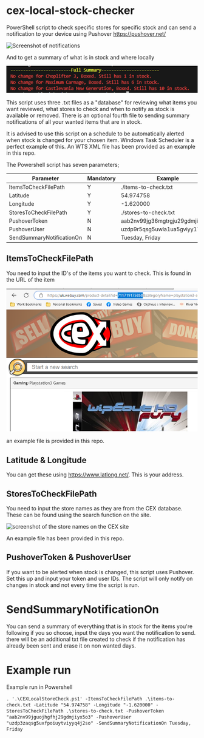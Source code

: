 # cex-local-stock-checker
PowerShell script to check specific stores for specific stock and can send a notification to your device using Pushover
https://pushover.net/

![Screenshot of notifications](image-4.PNG)

And to get a summary of what is in stock and where locally

![summary of what is currently in stock](image-2.png)

This script uses three .txt files as a "database" for reviewing what items you want reviewed, what stores to check and when to notify as stock is available or removed. There is an optional fourth file to sending summary notifications of all your wanted items that are in stock.

It is advised to use this script on a schedule to be automatically alerted when stock is changed for your chosen item. Windows Task Scheduler is a perfect example of this. An WTS XML file has been provided as an example in this repo.

The Powershell script has seven parameters;

|  Parameter | Mandatory  |  Example | Notes  |   
|---|---|---|---|
|  ItemsToCheckFilePath |  Y |  ./items-to-check.txt |   |   
|  Latitude | Y  | 54.974758  | https://www.latlong.net/  |   
|  Longitude | Y  | -1.620000  | https://www.latlong.net/  |   
|  StoresToCheckFilePath | Y  |  ./stores-to-check.txt |   |   
|  PushoverToken | N  | aab2nv99jg36mgtrgju29gdmji768o3  | https://pushover.net  |   
|  PushoverUser |  N |  uzdp9r5qsg5uwla1ua5gviyy17j2so |  https://pushover.net |   
|  SendSummaryNotificationOn |  N |  Tuesday, Friday | |   



## ItemsToCheckFilePath
You need to input the ID's of the items you want to check. This is found in the URL of the item

![example of where to get the ID of the product](image.png) 

an example file is provided in this repo.

## Latitude & Longitude
You can get these using https://www.latlong.net/. This is your address. 

## StoresToCheckFilePath
You need to input the store names as they are from the CEX database. These can be found using the search function on the site.

![screenshot of the store names on the CEX site](image-1.png)

An example file has been provided in this repo.

## PushoverToken & PushoverUser
If you want to be alerted when stock is changed, this script uses Pushover. Set this up and input your token and user IDs. The script will only notify on changes in stock and not every time the script is run.

# SendSummaryNotificationOn
You can send a summary of everything that is in stock for the items you're following if you so choose, input the days you want the notification to send. there will be an additional txt file created to check if the notification has already been sent and erase it on non wanted days.

# Example run
Example run in Powershell

```pwsh
. '.\CEXLocalStoreCheck.ps1' -ItemsToCheckFilePath .\items-to-check.txt -Latitude "54.974758" -Longitude "-1.620000" -StoresToCheckFilePath .\stores-to-check.txt -PushoverToken "aab2nv99jguojhgfhj29gdmjiyx5o3" -PushoverUser "uzdp3zaqsg5uxfpoiuytviyyq4j2so" -SendSummaryNotificationOn Tuesday, Friday 
```

